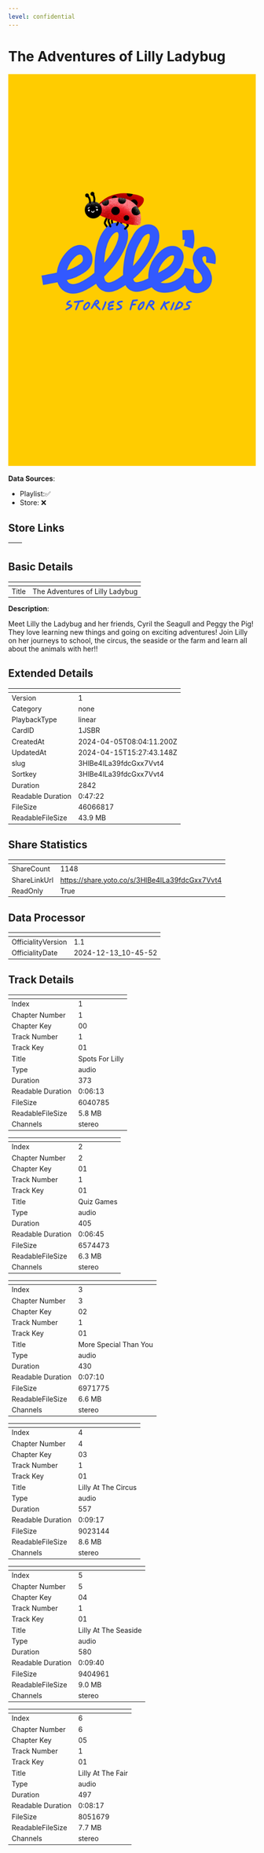 ```yaml
---
level: confidential
---
```

# The Adventures of Lilly Ladybug

![card_[1JSBR].png](../../img/cards/card_[1JSBR].png)

**Data Sources**: 

- Playlist:✅
- Store: ❌


## Store Links

| <!-- --> | <!-- --> |
| - | - |


## Basic Details

| <!-- --> | <!-- --> |
| - | - |
| Title | The Adventures of Lilly Ladybug |

**Description**:

Meet Lilly the Ladybug and her friends, Cyril the Seagull and Peggy the Pig! They love learning new things and going on exciting adventures! Join Lilly on her journeys to school, the circus, the seaside or the farm and learn all about the animals with her!!


## Extended Details

| <!-- --> | <!-- --> |
| - | - |
| Version | 1 |
| Category | none |
| PlaybackType | linear |
| CardID | 1JSBR |
| CreatedAt | 2024-04-05T08:04:11.200Z |
| UpdatedAt | 2024-04-15T15:27:43.148Z |
| slug | 3HlBe4ILa39fdcGxx7Vvt4 |
| Sortkey | 3HlBe4ILa39fdcGxx7Vvt4 |
| Duration | 2842 |
| Readable Duration | 0:47:22 |
| FileSize | 46066817 |
| ReadableFileSize | 43.9 MB |


## Share Statistics

| <!-- --> | <!-- --> |
| - | - |
| ShareCount | 1148 |
| ShareLinkUrl | https://share.yoto.co/s/3HlBe4ILa39fdcGxx7Vvt4 |
| ReadOnly | True |


## Data Processor

| <!-- --> | <!-- --> |
| - | - |
| OfficialityVersion | 1.1
| OfficialityDate | 2024-12-13_10-45-52


## Track Details

| <!-- --> | <!-- --> |
| - | - |
| Index | 1 |
| Chapter Number | 1 |
| Chapter Key | 00 |
| Track Number | 1 |
| Track Key | 01 |
| Title | Spots For Lilly |
| Type | audio |
| Duration | 373 |
| Readable Duration | 0:06:13 |
| FileSize | 6040785 |
| ReadableFileSize | 5.8 MB |
| Channels | stereo |

| <!-- --> | <!-- --> |
| - | - |
| Index | 2 |
| Chapter Number | 2 |
| Chapter Key | 01 |
| Track Number | 1 |
| Track Key | 01 |
| Title | Quiz Games |
| Type | audio |
| Duration | 405 |
| Readable Duration | 0:06:45 |
| FileSize | 6574473 |
| ReadableFileSize | 6.3 MB |
| Channels | stereo |

| <!-- --> | <!-- --> |
| - | - |
| Index | 3 |
| Chapter Number | 3 |
| Chapter Key | 02 |
| Track Number | 1 |
| Track Key | 01 |
| Title | More Special Than You |
| Type | audio |
| Duration | 430 |
| Readable Duration | 0:07:10 |
| FileSize | 6971775 |
| ReadableFileSize | 6.6 MB |
| Channels | stereo |

| <!-- --> | <!-- --> |
| - | - |
| Index | 4 |
| Chapter Number | 4 |
| Chapter Key | 03 |
| Track Number | 1 |
| Track Key | 01 |
| Title | Lilly At The Circus |
| Type | audio |
| Duration | 557 |
| Readable Duration | 0:09:17 |
| FileSize | 9023144 |
| ReadableFileSize | 8.6 MB |
| Channels | stereo |

| <!-- --> | <!-- --> |
| - | - |
| Index | 5 |
| Chapter Number | 5 |
| Chapter Key | 04 |
| Track Number | 1 |
| Track Key | 01 |
| Title | Lilly At The Seaside |
| Type | audio |
| Duration | 580 |
| Readable Duration | 0:09:40 |
| FileSize | 9404961 |
| ReadableFileSize | 9.0 MB |
| Channels | stereo |

| <!-- --> | <!-- --> |
| - | - |
| Index | 6 |
| Chapter Number | 6 |
| Chapter Key | 05 |
| Track Number | 1 |
| Track Key | 01 |
| Title | Lilly At The Fair |
| Type | audio |
| Duration | 497 |
| Readable Duration | 0:08:17 |
| FileSize | 8051679 |
| ReadableFileSize | 7.7 MB |
| Channels | stereo |


